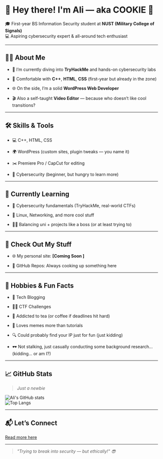 

# 👋 Hey there! I'm Ali — aka COOKIE 🍪

🎓 First-year BS Information Security student at **NUST (Military College of Signals)**  
💻 Aspiring cybersecurity expert & all-around tech enthusiast

----------

## 👨‍💻 About Me

-   🚀 I’m currently diving into **TryHackMe** and hands-on cybersecurity labs
    
-   💾 Comfortable with **C++**, **HTML**, **CSS** (first-year but already in the zone)
    
-   🌐 On the side, I’m a solid **WordPress Web Developer**
    
-   🎬 Also a self-taught **Video Editor** — because who doesn’t like cool transitions?
    

----------

## 🛠️ Skills & Tools

-   💻 C++, HTML, CSS
    
-   🌍 WordPress (custom sites, plugin tweaks — you name it)
    
-   ✂️ Premiere Pro / CapCut for editing
    
-   🔐 Cybersecurity (beginner, but hungry to learn more)
    

----------

## 🌱 Currently Learning

-   🧠 Cybersecurity fundamentals (TryHackMe, real-world CTFs)
    
-   🔧 Linux, Networking, and more cool stuff
    
-   🧑‍🎓 Balancing uni + projects like a boss (or at least trying to)
    

----------

## 🔗 Check Out My Stuff

-   🌐 My personal site: **[Coming Soon ]**
    
-   📁 GitHub Repos: Always cooking up something here
    

    

----------

## 🤹 Hobbies & Fun Facts

-   📝 Tech Blogging
    
-   🕵️‍♂️ CTF Challenges
    
-   🧃 Addicted to tea (or coffee if deadlines hit hard)
    
-   🤖 Loves memes more than tutorials
    
-   🔍 Could probably find your IP just for fun (just kidding)

- 🕶️ Not stalking, just casually conducting some background research... (kidding… or am I?)
    

----------

## 📈 GitHub Stats
>_Just a newbie_

![Ali's GitHub stats](https://github-readme-stats.vercel.app/api?username=Ali-CYS&show_icons=true&theme=radical)  
![Top Langs](https://github-readme-stats.vercel.app/api/top-langs/?username=Ali-CYS&layout=compact&theme=radical)




----------

## 📬 Let’s Connect

[Read more here](#)
    

----------

> _"Trying to break into security — but ethically!" 😎_
